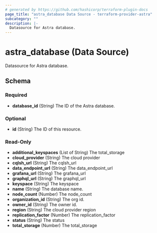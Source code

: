 ```yaml
---
# generated by https://github.com/hashicorp/terraform-plugin-docs
page_title: "astra_database Data Source - terraform-provider-astra"
subcategory: ""
description: |-
  Datasource for Astra database.
---
```


# astra_database (Data Source)

Datasource for Astra database.



<!-- schema generated by tfplugindocs -->
## Schema

### Required

- **database_id** (String) The ID of the Astra database.

### Optional

- **id** (String) The ID of this resource.

### Read-Only

- **additional_keyspaces** (List of String) The total_storage
- **cloud_provider** (String) The cloud provider
- **cqlsh_url** (String) The cqlsh_url
- **data_endpoint_url** (String) The data_endpoint_url
- **grafana_url** (String) The grafana_url
- **graphql_url** (String) The graphql_url
- **keyspace** (String) The keyspace
- **name** (String) The database name.
- **node_count** (Number) The node_count
- **organization_id** (String) The org id.
- **owner_id** (String) The owner id.
- **region** (String) The cloud provider region
- **replication_factor** (Number) The replication_factor
- **status** (String) The status
- **total_storage** (Number) The total_storage


